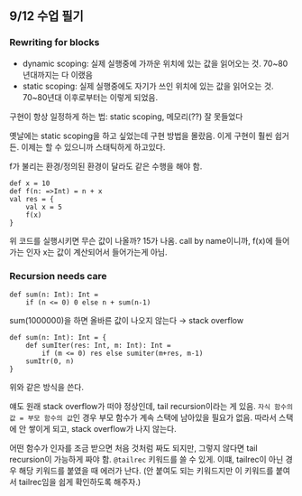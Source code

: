 9/12 수업 필기
----

### Rewriting for blocks

* dynamic scoping: 실제 실행중에 가까운 위치에 있는 값을 읽어오는 것. 70~80년대까지는 다 이랬음
* static scoping: 실제 실행중에도 자기가 쓰인 위치에 있는 값을 읽어오는 것. 70~80년대 이후로부터는 이렇게 되었음.

구현이 항상 일정하게 하는 법:
static scoping, 메모리(??)
잘 못들었다

옛날에는 static scoping을 하고 싶었는데 구현 방법을 몰랐음.
이게 구현이 훨씬 쉽거든.
이제는 할 수 있으니까 스태틱하게 하고있다.

f가 불리는 환경/정의된 환경이 달라도 같은 수행을 해야 함.


```
def x = 10
def f(n: =>Int) = n + x
val res = {
    val x = 5
    f(x)
}
```

위 코드를 실행시키면 무슨 값이 나올까?
15가 나옴.
call by name이니까, f(x)에 들어가는 인자 x는 값이 계산되어서 들어가는게 아님.


### Recursion needs care

```
def sum(n: Int): Int =
    if (n <= 0) 0 else n + sum(n-1)
```

sum(1000000)을 하면 올바른 값이 나오지 않는다 
&rarr; stack overflow

```
def sum(n: Int): Int = {
    def sumIter(res: Int, m: Int): Int = 
        if (m <= 0) res else sumiter(m+res, m-1)
    sumItr(0, n)
}
```

위와 같은 방식을 쓴다.

얘도 원래 stack overflow가 떠야 정상인데, tail recursion이라는 게 있음.
`자식 함수의 값 = 부모 함수의 값`인 경우 부모 함수가 계속 스택에 남아있을 필요가 없음.
따라서 스택에 안 쌓이게 되고, stack overflow가 나지 않는다.

어떤 함수가 인자를 조금 받으면 처음 것처럼 짜도 되지만, 그렇지 않다면 tail recursion이 가능하게 짜야 함.
`@tailrec` 키워드를 쓸 수 있게.
이떄, tailrec이 아닌 경우 해당 키워드를 붙였을 때 에러가 난다.
(안 붙여도 되는 키워드지만 이 키워드를 붙여서 tailrec임을 쉽게 확인하도록 해주자.)
